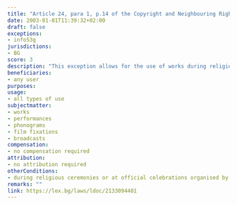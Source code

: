 ```yaml
---
title: "Article 24, para 1, p.14 of the Copyright and Neighbouring Rights Law (Член 24, ал.1, т.14 от Закона за авторското право и сродните му права)."
date: 2003-01-01T11:39:32+02:00 
draft: false
exceptions:
- info53g
jurisdictions:
- BG
score: 3
description: "This exception allows for the use of works during religious ceremonies or at official celebrations organised by public authorities." 
beneficiaries:
- any user
purposes: 
usage:
- all types of use
subjectmatter:
- works
- performances
- phonograms
- film fixations
- broadcasts
compensation:
- no compensation required
attribution: 
- no attribution required
otherConditions: 
- during religious ceremonies or at official celebrations organised by public authorities
remarks: ""
link: https://lex.bg/laws/ldoc/2133094401
---
```

